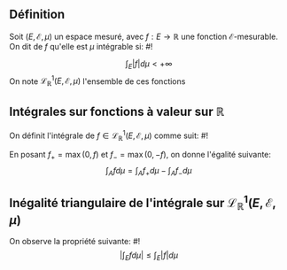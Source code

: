 ## Définition
Soit $(E, \mathcal E, \mu)$ un espace mesuré, avec $f: E \to \mathbb R$ une fonction $\mathcal E$-mesurable.
On dit de $f$ qu'elle est $\mu$ intégrable si: #!

$$
\int_{E}|f|d\mu < +\infty
$$
On note $\mathcal L^1_{\mathbb{R}}(E, \mathcal E, \mu)$ l'ensemble de ces fonctions
<!--ID: 1732221918008-->




## Intégrales sur fonctions à valeur sur $\mathbb{R}$
On définit l'intégrale de $f \in \mathcal L^1_{\mathbb{R}}(E, \mathcal E, \mu)$ comme suit: #!

En posant $f_{+} = \max(0, f)$ et $f_{-} = \max(0,-f)$, on donne l'égalité suivante: $$
\int_{A}fd\mu = \int_{A} f_{+} d\mu - \int_{A}f_{-}d\mu
$$
<!--ID: 1732221918010-->




## Inégalité triangulaire de l'intégrale sur $\mathcal L^1_{\mathbb{R}}(E, \mathcal E, \mu)$
On observe la propriété suivante: #!
$$
\left| \int_{E}fd\mu \right| \leq \int_{E} |f| d\mu
$$
<!--ID: 1732221918012-->




